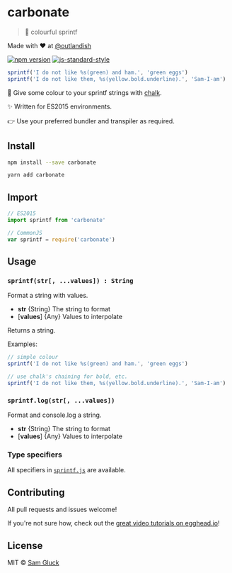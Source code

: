 # carbonate

> 🎨 colourful sprintf

Made with ❤ at [@outlandish](http://www.twitter.com/outlandish)

<a href="http://badge.fury.io/js/carbonate"><img alt="npm version" src="https://badge.fury.io/js/carbonate.svg"></a>
[![js-standard-style](https://img.shields.io/badge/code%20style-standard-brightgreen.svg)](http://standardjs.com/)

```js
sprintf('I do not like %s(green) and ham.', 'green eggs')
sprintf('I do not like them, %s(yellow.bold.underline).', 'Sam-I-am')
```

🍪 Give some colour to your sprintf strings with [chalk](https://github.com/chalk/chalk).

✨ Written for ES2015 environments.
 
👉 Use your preferred bundler and transpiler as required.

## Install

```sh
npm install --save carbonate
```

```sh
yarn add carbonate
```

## Import

```js
// ES2015
import sprintf from 'carbonate'
```

```js
// CommonJS
var sprintf = require('carbonate')
```

## Usage

### `sprintf(str[, ...values]) : String`

Format a string with values.

- __str__ {String} The string to format
- [__values__] {Any} Values to interpolate

Returns a string.

Examples:

```js
// simple colour
sprintf('I do not like %s(green) and ham.', 'green eggs')

// use chalk's chaining for bold, etc.
sprintf('I do not like them, %s(yellow.bold.underline).', 'Sam-I-am')
```

### `sprintf.log(str[, ...values])`

Format and console.log a string.

- __str__ {String} The string to format
- [__values__] {Any} Values to interpolate

### Type specifiers

All specifiers in [`sprintf.js`](https://github.com/alexei/sprintf.js) are available.

## Contributing

All pull requests and issues welcome!

If you're not sure how, check out the [great video tutorials on egghead.io](http://bit.ly/2aVzthz)!

## License

MIT © [Sam Gluck](github.com/sdgluck)
